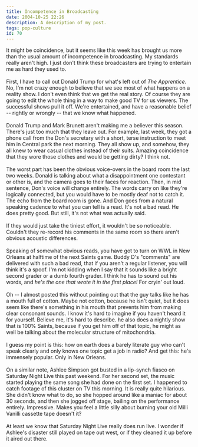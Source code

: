 ```yaml
---
title: Incompetence in Broadcasting
date: 2004-10-25 22:26
description: A description of my post.
tags: pop-culture
id: 70
---
```

It might be coincidence, but it seems like this week has brought us more than the usual amount of incompetence in broadcasting.  My standards really aren't high.  I just don't think these broadcasters are trying to entertain me as hard they used to.<br />
<br />
First, I have to call out Donald Trump for what's left out of <i>The Apprentice.</i>  No, I'm not crazy enough to believe that we see most of what happens on a reality show.  I don't even think that we get the real story.  Of course they are going to edit the whole thing in a way to make good TV for us viewers.  The successful shows pull it off.  We're entertained, and have a reasonable belief -- rightly or wrongly -- that we know what happened.
<span class="spanEndPreview">&nbsp;</span><br /><br />Donald Trump and Mark Brunett aren't making me a believer this season.  There's just too much that they leave out.  For example, last week, they got a phone call from the Don's secretary with a short, terse instruction to meet him in Central park the next morning.  They all show up, and somehow, they all knew to wear casual clothes instead of their suits.  Amazing coincidence that they wore those clothes and would be getting dirty?  I think not.<br />
<br />
The worst part has been the obvious voice-overs in the board room the last two weeks.  Donald is talking about what a disappointment one contestant or other is, and the camera goes to their faces for reaction.  Then, in mid sentence, Don's voice will change entirely.  The words carry on like they're logically connected, but you would have to be mostly deaf not to catch it.  The echo from the board room is gone.  And Don goes from a natural speaking cadence to what you can tell is a read.  It's not a bad read.  He does pretty good.  But still, it's not what was actually said.<br />
<br />
If they would just take the tiniest effort, it wouldn't be so noticeable.  Couldn't they re-record his comments in the same room so there aren't obvious acoustic differences.<br />
<br />
Speaking of somewhat obvious reads, you have got to turn on WWL in New Orleans at halftime of the next Saints game.  Buddy D's "comments" are delivered with such a bad read, that if you aren't a regular listener, you will think it's a spoof.  I'm not kidding when I say that it sounds like a bright second grader or a dumb fourth grader.  I think he has to sound out his words, and <i>he's the one that wrote it in the first place!</i>  For cryin' out loud.<br />
<br />
Oh -- I almost posted this without pointing out that the guy talks like he has a mouth full of cotton.  Maybe not cotton, because he isn't quiet, but it does seem like there's something in his mouth that prevents him from making clear consonant sounds.  I know it's hard to imagine if you haven't heard it for yourself.  Believe me, it's hard to describe.  he also does a nightly show that is 100% Saints, because if you get him off of that topic, he might as well be talking about the molecular structure of mitochondria.<br />
<br />
I guess my point is this:  how on earth does a barely literate guy who can't speak clearly and only knows one topic get a job in radio?  And get this:  he's immensely popular.  Only in New Orleans.<br />
<br />
On a similar note, Ashlee Simpson got busted in a lip-synch fiasco on Saturday Night Live this past weekend.  For her second set, the music started playing the same song she had done on the first set.  I happened to catch footage of this cluster on TV this morning.  It is really quite hilarious.  She didn't know what to do, so she hopped around like a maniac for about 30 seconds, and then she jogged off stage, bailing on the performance entirely.  Impressive.  Makes you feel a little silly about burning your old Milli Vanilli cassette tape doesn't it?<br />
<br />
At least we know that Saturday Night Live really does run live.  I wonder if Ashlee's disaster still played on tape out west, or if they cleaned it up before it aired out there.
